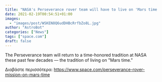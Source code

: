 ```yaml
---
title: "NASA's Perseverance rover team will have to live on 'Mars time' after landing on the Red Planet"
date: 2021-02-19T00:54:51+01:00
images:
  - "images/post/WSKEN8Q6udDHBcRrfbZo8L.jpg"
author: "AstroBot"
categories: ["News"]
tags: ["space.com"]
draft: false
---
```


The Perseverance team will return to a time-honored tradition at NASA these past few decades — the tradition of living on "Mars time." 

Διαβάστε περισσότερα: https://www.space.com/perseverance-rover-mission-on-mars-time
